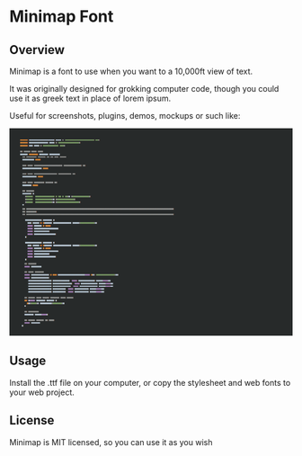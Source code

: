 # Minimap Font

## Overview

Minimap is a font to use when you want to a 10,000ft view of text.

It was originally designed for grokking computer code, though you could use it as greek text in place of lorem ipsum.

Useful for screenshots, plugins, demos, mockups or such like:

![screenshot](minimap.png)

## Usage

Install the .ttf file on your computer, or copy the stylesheet and web fonts to your web project.

## License

Minimap is MIT licensed, so you can use it as you wish